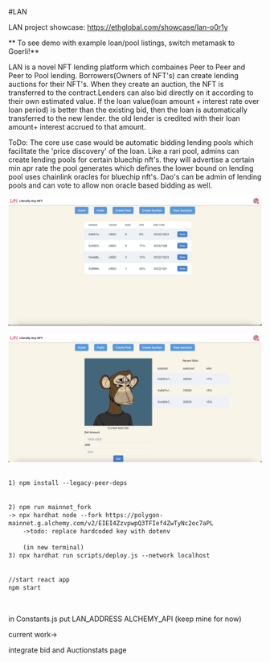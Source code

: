 #LAN

LAN project showcase: https://ethglobal.com/showcase/lan-o0r1y


** To see demo with example loan/pool listings, switch metamask to Goerli!**



LAN is a novel NFT lending platform which combaines Peer to Peer and Peer to Pool lending. Borrowers(Owners of NFT's) can create lending auctions for their NFT's. When they create an auction, the NFT is transferred to the contract.Lenders can also bid directly on it according to their own estimated value. If the loan value(loan amount + interest rate over loan period) is better than the existing bid, then the loan is automatically transferred to the new lender. the old lender is credited with their loan amount+ interest accrued to that amount.

ToDo:
The core use case would be automatic bidding lending pools which facilitate the 'price discovery' of the loan.
Like a rari pool, admins can create lending pools for certain bluechip nft's. they will advertise a certain min apr rate the pool generates which defines the lower bound on 
lending pool uses chainlink oracles for bluechip nft's. Dao's can be admin of lending pools and can vote to allow non oracle based bidding as well.


![Alt text](https://github.com/AustinRamos/LAN/blob/main/public/auctions.png "List of Current Auctions")

![Alt text](https://github.com/AustinRamos/LAN/blob/main/public/auction.png "Example NFT Auction with bidding.")



```shell

1) npm install --legacy-peer-deps

 
2) npm run mainnet_fork 
-> npx hardhat node --fork https://polygon-mainnet.g.alchemy.com/v2/EIEI4ZzvpwpQ3TFIef4ZwTyNc2oc7aPL
    ->todo: replace hardcoded key with dotenv

    (in new terminal)
3) npx hardhat run scripts/deploy.js --network localhost 


//start react app
npm start



```


in Constants.js put
LAN_ADDRESS
ALCHEMY_API (keep mine for now)



current work->

integrate bid and Auctionstats page